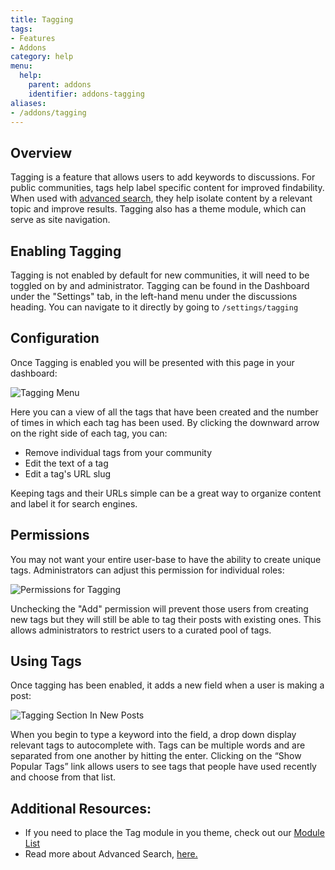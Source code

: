 ```yaml
---
title: Tagging
tags:
- Features
- Addons
category: help
menu:
  help:
    parent: addons
    identifier: addons-tagging
aliases:
- /addons/tagging
---
```


## Overview

Tagging is a feature that allows users to add keywords to discussions. For public communities, tags help label specific content for improved findability. When used with [advanced search](http://docs.vanillaforums.com/help/addons/advanced-search/), they help isolate content by a relevant topic and improve results. Tagging also has a theme module, which can serve as site navigation.  


## Enabling Tagging

Tagging is not enabled by default for new communities, it will need to be toggled on by and administrator. Tagging can be found in the Dashboard under the "Settings" tab, in the left-hand menu under the discussions heading. You can navigate to it directly by going to `/settings/tagging`

## Configuration

Once Tagging is enabled you will be presented with this page in your dashboard:

![Tagging Menu](https://images.v-cdn.net/docs/Tagging_Main.PNG)

Here you can a view of all the tags that have been created and the number of times in which each tag has been used. By clicking the downward arrow on the right side of each tag, you can:

* Remove individual tags from your community
* Edit the text of a tag
* Edit a tag's URL slug

Keeping tags and their URLs simple can be a great way to organize content and label it for search engines.


## Permissions

You may not want your entire user-base to have the ability to create unique tags. Administrators can adjust this permission for individual roles:

![Permissions for Tagging](https://images.v-cdn.net/docs/Tagging_Permission.PNG)

Unchecking the "Add" permission will prevent those users from creating new tags but they will still be able to tag their posts with existing ones. This allows administrators to restrict users to a curated pool of tags.


## Using Tags

Once tagging has been enabled, it adds a new field when a user is making a post:

![Tagging Section In New Posts](https://images.v-cdn.net/docs/Tagging_NewPost.PNG)

When you begin to type a keyword into the field, a drop down display relevant tags to autocomplete with. Tags can be multiple words and are separated from one another by hitting the enter. Clicking on the “Show Popular Tags” link allows users to see tags that people have used recently and choose from that list.


## Additional Resources:

 * If you need to place the Tag module in you theme, check out our [Module List](https://blog.vanillaforums.com/help/list-of-modules-for-your-themes/)
 * Read more about Advanced Search, [here.](http://docs.vanillaforums.com/help/addons/advanced-search/)
